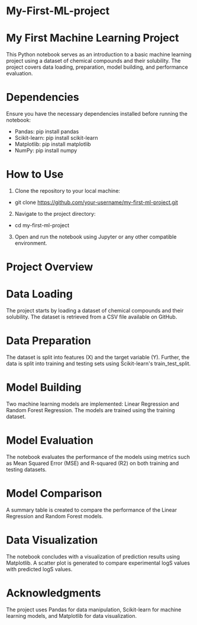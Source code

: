 ﻿# My-First-ML-project
 
# My First Machine Learning Project

This Python notebook serves as an introduction to a basic machine learning project using a dataset of chemical compounds and their solubility. The project covers data loading, preparation, model building, and performance evaluation.

# Dependencies
Ensure you have the necessary dependencies installed before running the notebook:

* Pandas: pip install pandas
* Scikit-learn: pip install scikit-learn
* Matplotlib: pip install matplotlib
* NumPy: pip install numpy
  
# How to Use
1. Clone the repository to your local machine:

* git clone https://github.com/your-username/my-first-ml-project.git
  
2. Navigate to the project directory:

* cd my-first-ml-project
  
3. Open and run the notebook using Jupyter or any other compatible environment.

# Project Overview
# Data Loading
The project starts by loading a dataset of chemical compounds and their solubility. The dataset is retrieved from a CSV file available on GitHub.

# Data Preparation
The dataset is split into features (X) and the target variable (Y). Further, the data is split into training and testing sets using Scikit-learn's train_test_split.

# Model Building
Two machine learning models are implemented: Linear Regression and Random Forest Regression. The models are trained using the training dataset.

# Model Evaluation
The notebook evaluates the performance of the models using metrics such as Mean Squared Error (MSE) and R-squared (R2) on both training and testing datasets.

# Model Comparison
A summary table is created to compare the performance of the Linear Regression and Random Forest models.

# Data Visualization
The notebook concludes with a visualization of prediction results using Matplotlib. A scatter plot is generated to compare experimental logS values with predicted logS values.

# Acknowledgments
The project uses Pandas for data manipulation, Scikit-learn for machine learning models, and Matplotlib for data visualization.
